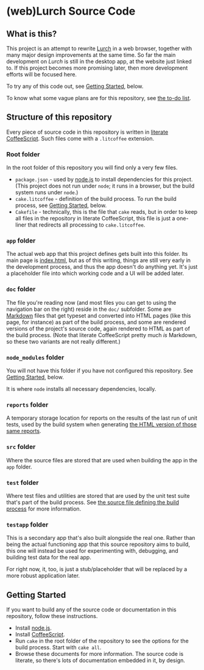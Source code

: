 
# (web)Lurch Source Code

## What is this?

This project is an attempt to rewrite [Lurch](http://lurchmath.org)
in a web browser, together with many major design improvements at
the same time.  So far the main development on *Lurch* is still in
the desktop app, at the website just linked to.  If this project
becomes more promising later, then more development efforts will
be focused here.

To try any of this code out, see
[Getting Started](#getting-started), below.

To know what some vague plans are for this repository, see
[the to-do list](to-do.md.html).

## Structure of this repository

Every piece of source code in this repository is written in
[literate CoffeeScript](http://coffeescript.org/#literate).
Such files come with a `.litcoffee` extension.

### Root folder

In the root folder of this repository you will find only a very
few files.

 * `package.json` - used by [node.js](http://nodejs.org) to install
   dependencies for this project.  (This project does not run under
   `node`; it runs in a browser, but the build system runs under
   `node`.)
 * `cake.litcoffee` - definition of the build process.  To run the
   build process, see [Getting Started](#getting-started), below.
 * `Cakefile` - technically, this is the file that `cake` reads,
   but in order to keep all files in the repository in literate
   CoffeeScript, this file is just a one-liner that redirects all
   processing to `cake.litcoffee`.

### `app` folder

The actual web app that this project defines gets built into this
folder.  Its main page is [index.html](../app/index.html), but
as of this writing, things are still very early in the development
process, and thus the app doesn't do anything yet.  It's just a
placeholder file into which working code and a UI will be added
later.

### `doc` folder

The file you're reading now (and most files you can get to using
the navigation bar on the right) reside in the `doc/` subfolder.
Some are [Markdown](https://daringfireball.net/projects/markdown/)
files that get typeset and converted into HTML pages (like this
page, for instance) as part of the build process, and some are
rendered versions of the project's source code, again rendered to
HTML as part of the build process.  (Note that literate
CoffeeScript pretty much *is* Markdown, so these two variants are
not really different.)

### `node_modules` folder

You will not have this folder if you have not configured this
repository.  See [Getting Started](#getting-started), below.

It is where `node` installs all necessary dependencies, locally.

### `reports` folder

A temporary storage location for reports on the results of the
last run of unit tests, used by the build system when generating
[the HTML version of those same reports](test-results.md.html).

### `src` folder

Where the source files are stored that are used when building the
app in the `app` folder.

### `test` folder

Where test files and utilities are stored that are used by the
unit test suite that's part of the build process.  See
[the source file defining the build process](
cake.litcoffee.html) for more information.

### `testapp` folder

This is a secondary app that's also built alongside the real one.
Rather than being the actual functioning app that this source
repository aims to build, this one will instead be used for
experimenting with, debugging, and building test data for the real
app.

For right now, it, too, is just a stub/placeholder that will be
replaced by a more robust application later.

## Getting Started

If you want to build any of the source code or documentation in
this repository, follow these instructions.

 * Install [node.js](http://nodejs.org).
 * Install [CoffeeScript](http://coffeescript.org).
 * Run `cake` in the root folder of the repository to see the
   options for the build process.  Start with `cake all`.
 * Browse these documents for more information.  The source code is
   literate, so there's lots of documentation embedded in it, by
   design.

